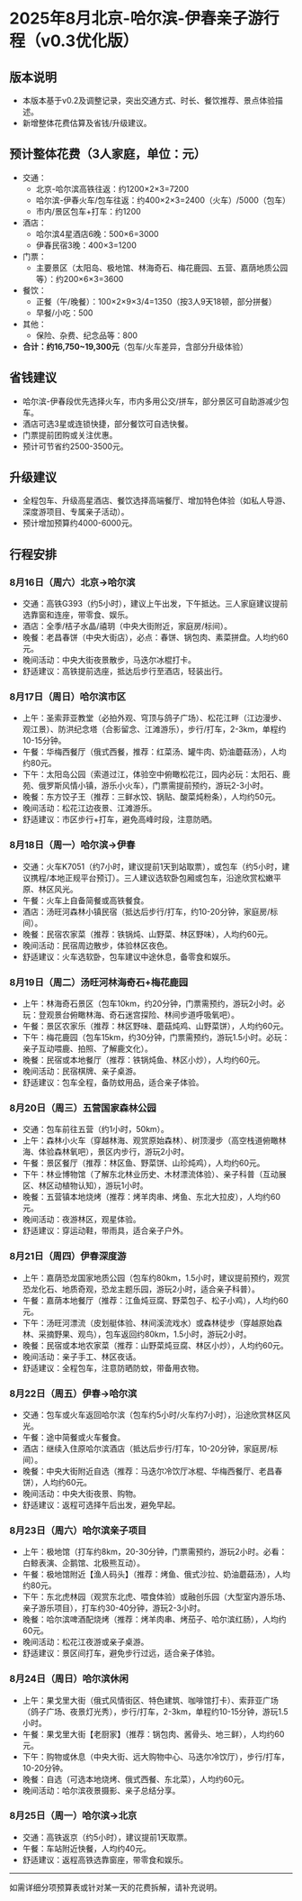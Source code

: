 # 2025年8月北京-哈尔滨-伊春亲子游行程（v0.3优化版）

## 版本说明
- 本版本基于v0.2及调整记录，突出交通方式、时长、餐饮推荐、景点体验描述。
- 新增整体花费估算及省钱/升级建议。

## 预计整体花费（3人家庭，单位：元）
- 交通：
  - 北京-哈尔滨高铁往返：约1200×2×3=7200
  - 哈尔滨-伊春火车/包车往返：约400×2×3=2400（火车）/5000（包车）
  - 市内/景区包车+打车：约1200
- 酒店：
  - 哈尔滨4星酒店6晚：500×6=3000
  - 伊春民宿3晚：400×3=1200
- 门票：
  - 主要景区（太阳岛、极地馆、林海奇石、梅花鹿园、五营、嘉荫地质公园等）：约200×6×3=3600
- 餐饮：
  - 正餐（午/晚餐）：100×2×9×3/4=1350（按3人9天18顿，部分拼餐）
  - 早餐/小吃：500
- 其他：
  - 保险、杂费、纪念品等：800
- **合计：约16,750~19,300元**（包车/火车差异，含部分升级体验）

## 省钱建议
- 哈尔滨-伊春段优先选择火车，市内多用公交/拼车，部分景区可自助游减少包车。
- 酒店可选3星或连锁快捷，部分餐饮可自选快餐。
- 门票提前团购或关注优惠。
- 预计可节省约2500-3500元。

## 升级建议
- 全程包车、升级高星酒店、餐饮选择高端餐厅、增加特色体验（如私人导游、深度游项目、专属亲子活动）。
- 预计增加预算约4000-6000元。

## 行程安排

### 8月16日（周六）北京→哈尔滨
- 交通：高铁G393（约5小时），建议上午出发，下午抵达。三人家庭建议提前选靠窗和连座，带零食、娱乐。
- 酒店：全季/桔子水晶/禧玥（中央大街附近，家庭房/标间）。
- 晚餐：老昌春饼（中央大街店），必点：春饼、锅包肉、素菜拼盘。人均约60元。
- 晚间活动：中央大街夜景散步，马迭尔冰棍打卡。
- 舒适建议：高铁提前选座，抵达后步行至酒店，轻装出行。

### 8月17日（周日）哈尔滨市区
- 上午：圣索菲亚教堂（必拍外观、穹顶与鸽子广场）、松花江畔（江边漫步、观江景）、防洪纪念塔（合影留念、江滩游乐），步行/打车，2-3km，单程约10-15分钟。
- 午餐：华梅西餐厅（俄式西餐，推荐：红菜汤、罐牛肉、奶油蘑菇汤），人均约80元。
- 下午：太阳岛公园（索道过江，体验空中俯瞰松花江，园内必玩：太阳石、鹿苑、俄罗斯风情小镇，游乐小火车），门票需提前预约，游玩2-3小时。
- 晚餐：东方饺子王（推荐：三鲜水饺、锅贴、酸菜炖粉条），人均约50元。
- 晚间活动：松花江边夜景、江滩游乐。
- 舒适建议：市区步行+打车，避免高峰时段，注意防晒。

### 8月18日（周一）哈尔滨→伊春
- 交通：火车K7051（约7小时，建议提前1天到站取票），或包车（约5小时，建议携程/本地正规平台预订）。三人建议选软卧包厢或包车，沿途欣赏松嫩平原、林区风光。
- 午餐：火车上自备简餐或高铁餐食。
- 酒店：汤旺河森林小镇民宿（抵达后步行/打车，约10-20分钟，家庭房/标间）。
- 晚餐：民宿农家菜（推荐：铁锅炖、山野菜、林区野味），人均约60元。
- 晚间活动：民宿周边散步，体验林区夜色。
- 舒适建议：火车选软卧，包车建议中途休息，备零食和娱乐。

### 8月19日（周二）汤旺河林海奇石+梅花鹿园
- 上午：林海奇石景区（包车10km，约20分钟，门票需预约，游玩2小时。必玩：登观景台俯瞰林海、奇石迷宫探险、林间步道呼吸氧吧）。
- 午餐：景区农家乐（推荐：林区野味、蘑菇炖鸡、山野菜饼），人均约60元。
- 下午：梅花鹿园（包车15km，约30分钟，门票需预约，游玩1.5小时。必玩：亲子互动喂鹿、拍照、了解鹿文化）。
- 晚餐：民宿或本地餐厅（推荐：铁锅炖鱼、林区小炒），人均约60元。
- 晚间活动：民宿棋牌、亲子桌游。
- 舒适建议：包车全程，备防蚊用品，适合亲子体验。

### 8月20日（周三）五营国家森林公园
- 交通：包车前往五营（约1小时，50km）。
- 上午：森林小火车（穿越林海、观赏原始森林）、树顶漫步（高空栈道俯瞰林海、体验森林氧吧），景区内步行，游玩2小时。
- 午餐：景区餐厅（推荐：林区鱼、野菜饼、山珍炖鸡），人均约60元。
- 下午：林业博物馆（了解东北林业历史、木材漂流体验）、亲子科普（互动展区、林区动植物认知），游玩1小时。
- 晚餐：五营镇本地烧烤（推荐：烤羊肉串、烤鱼、东北大拉皮），人均约60元。
- 晚间活动：夜游林区，观星体验。
- 舒适建议：穿运动鞋，带雨具，适合亲子户外。

### 8月21日（周四）伊春深度游
- 上午：嘉荫恐龙国家地质公园（包车约80km，1.5小时，建议提前预约，观赏恐龙化石、地质奇观，恐龙主题乐园，游玩2小时，适合亲子科普）。
- 午餐：嘉荫本地餐厅（推荐：江鱼炖豆腐、野菜包子、松子小鸡），人均约60元。
- 下午：汤旺河漂流（皮划艇体验、林间溪流戏水）或森林徒步（穿越原始森林、采摘野果、观鸟），包车返回约80km，1.5小时，游玩2小时。
- 晚餐：民宿或本地农家菜（推荐：山野菜炖豆腐、林区小炒），人均约60元。
- 晚间活动：亲子手工、林区夜话。
- 舒适建议：全程包车，注意防晒防蚊，带备用衣物。

### 8月22日（周五）伊春→哈尔滨
- 交通：包车或火车返回哈尔滨（包车约5小时/火车约7小时），沿途欣赏林区风光。
- 午餐：途中简餐或火车餐食。
- 酒店：继续入住原哈尔滨酒店（抵达后步行/打车，10-20分钟，家庭房/标间）。
- 晚餐：中央大街附近自选（推荐：马迭尔冷饮厅冰棍、华梅西餐厅、老昌春饼），人均约60元。
- 晚间活动：中央大街夜景、购物。
- 舒适建议：返程可选择午后出发，避免早起。

### 8月23日（周六）哈尔滨亲子项目
- 上午：极地馆（打车约8km，20-30分钟，门票需预约，游玩2小时。必看：白鲸表演、企鹅馆、北极熊互动）。
- 午餐：极地馆附近【渔人码头】（推荐：烤鱼、俄式沙拉、奶油蘑菇汤），人均约80元。
- 下午：东北虎林园（观赏东北虎、喂食体验）或融创乐园（大型室内游乐场、亲子游乐项目），打车约30-40分钟，游玩2-3小时。
- 晚餐：哈尔滨啤酒配烧烤（推荐：烤羊肉串、烤茄子、哈尔滨红肠），人均约60元。
- 晚间活动：松花江夜游或亲子桌游。
- 舒适建议：景区间打车，避免步行过远，适合亲子体验。

### 8月24日（周日）哈尔滨休闲
- 上午：果戈里大街（俄式风情街区、特色建筑、咖啡馆打卡）、索菲亚广场（鸽子广场、夜景灯光秀），步行/打车，2-3km，单程约10-15分钟，游玩1.5小时。
- 午餐：果戈里大街【老厨家】（推荐：锅包肉、酱骨头、地三鲜），人均约60元。
- 下午：购物或休息（中央大街、远大购物中心、马迭尔冷饮厅），步行/打车，10-20分钟。
- 晚餐：自选（可选本地烧烤、俄式西餐、东北菜），人均约60元。
- 晚间活动：哈尔滨夜景摄影、亲子总结分享。

### 8月25日（周一）哈尔滨→北京
- 交通：高铁返京（约5小时），建议提前1天取票。
- 午餐：车站附近快餐，人均约40元。
- 舒适建议：返程高铁选靠窗座，带零食和娱乐。

---

如需详细分项预算表或针对某一天的花费拆解，请补充说明。
